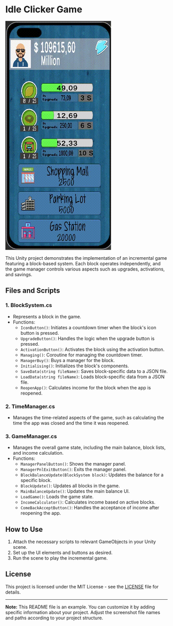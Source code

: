 # Idle Clicker Game

![Game Screenshot](Screenshots/gameplay_screenshot.gif)

This Unity project demonstrates the implementation of an incremental game featuring a block-based system. Each block operates independently, and the game manager controls various aspects such as upgrades, activations, and savings.

## Files and Scripts

### 1. BlockSystem.cs
   - Represents a block in the game.
   - Functions:
     - `IconButton()`: Initiates a countdown timer when the block's icon button is pressed.
     - `UpgradeButton()`: Handles the logic when the upgrade button is pressed.
     - `ActivationButton()`: Activates the block using the activation button.
     - `Managing()`: Coroutine for managing the countdown timer.
     - `ManagerBuy()`: Buys a manager for the block.
     - `Initialising()`: Initializes the block's components.
     - `SaveData(string fileName)`: Saves block-specific data to a JSON file.
     - `LoadData(string fileName)`: Loads block-specific data from a JSON file.
     - `ReopenApp()`: Calculates income for the block when the app is reopened.

### 2. TimeManager.cs
   - Manages the time-related aspects of the game, such as calculating the time the app was closed and the time it was reopened.

### 3. GameManager.cs
   - Manages the overall game state, including the main balance, block lists, and income calculation.
   - Functions:
     - `ManagerPanelButton()`: Shows the manager panel.
     - `ManagerPnlExitButton()`: Exits the manager panel.
     - `BlockBalanceUpdate(BlockSystem block)`: Updates the balance for a specific block.
     - `BlockUpdate()`: Updates all blocks in the game.
     - `MainBalanceUpdate()`: Updates the main balance UI.
     - `LoadGame()`: Loads the game state.
     - `IncomeCalculator()`: Calculates income based on active blocks.
     - `ComeBackAcceptButton()`: Handles the acceptance of income after reopening the app.


## How to Use

1. Attach the necessary scripts to relevant GameObjects in your Unity scene.
2. Set up the UI elements and buttons as desired.
3. Run the scene to play the incremental game.

## License

This project is licensed under the MIT License - see the [LICENSE](LICENSE) file for details.

---

**Note:** This README file is an example. You can customize it by adding specific information about your project. Adjust the screenshot file names and paths according to your project structure.
